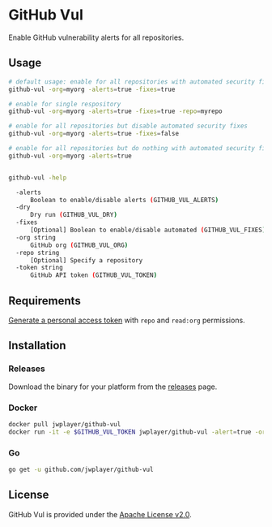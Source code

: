 # GitHub Vul

Enable GitHub vulnerability alerts for all repositories.

## Usage

```bash
# default usage: enable for all repositories with automated security fixes
github-vul -org=myorg -alerts=true -fixes=true

# enable for single respository
github-vul -org=myorg -alerts=true -fixes=true -repo=myrepo

# enable for all repositories but disable automated security fixes
github-vul -org=myorg -alerts=true -fixes=false

# enable for all repositories but do nothing with automated security fixes
github-vul -org=myorg -alerts=true


github-vul -help

  -alerts
      Boolean to enable/disable alerts (GITHUB_VUL_ALERTS)
  -dry
      Dry run (GITHUB_VUL_DRY)
  -fixes
      [Optional] Boolean to enable/disable automated (GITHUB_VUL_FIXES)
  -org string
      GitHub org (GITHUB_VUL_ORG)
  -repo string
      [Optional] Specify a repository
  -token string
      GitHub API token (GITHUB_VUL_TOKEN)
```

## Requirements

[Generate a personal access token](https://github.com/settings/tokens) with `repo` and `read:org` permissions.

## Installation

### Releases

Download the binary for your platform from the [releases](https://github.com/jwplayer/github-vul/releases) page.

### Docker

```sh
docker pull jwplayer/github-vul
docker run -it -e $GITHUB_VUL_TOKEN jwplayer/github-vul -alert=true -org=jwplayer -dry=true
```

### Go

```sh
go get -u github.com/jwplayer/github-vul
```

## License

GitHub Vul is provided under the [Apache License v2.0](./LICENSE).
